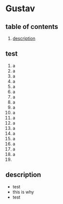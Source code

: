 # Gustav

## table of contents
1. [description](#this-is-a-test)
## test
1. a
2. a
3. a
4. a
5. a
6. a
7. a
8. a
9. a
10. a
11. a
12. a
13. a
14. a
15. a
16. a
17. a
18. a
19. 

## description
- test
- this is why
- test
